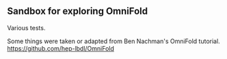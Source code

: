 ## Sandbox for exploring OmniFold

Various tests.

Some things were taken or adapted from Ben Nachman's OmniFold tutorial.  https://github.com/hep-lbdl/OmniFold
